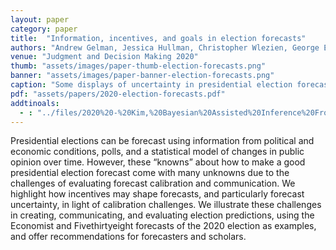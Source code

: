 ```yaml
---
layout: paper
category: paper
title:  "Information, incentives, and goals in election forecasts"
authors: "Andrew Gelman, Jessica Hullman, Christopher Wlezien, George Elliott Morris"
venue: "Judgment and Decision Making 2020"
thumb: "assets/images/paper-thumb-election-forecasts.png"
banner: "assets/images/paper-banner-election-forecasts.png"
caption: "Some displays of uncertainty in presidential election forecasts. Top row: 2016 election needle from the New York Times and map icon array from Fivethirtyeight in 2020. Bottom row: time series of probabilities from Fivethirtyeight in 2012 and their dot distribution in 2020. No single visualization captures all aspects of uncertainty, but a set of thoughtful graphics can help readers grasp uncertainty and learn about model assumptions over time."
pdf: "assets/papers/2020-election-forecasts.pdf"
addtinoals:
  - : "../files/2020%20-%20Kim,%20Bayesian%20Assisted%20Inference%20From%20Visualised%20Data.pdf"
---
```


<!-- abstract -->
Presidential elections can be forecast using information from political and economic conditions, polls, and a statistical model of changes in public opinion over time. However, these “knowns” about how to make a good presidential election forecast come with many unknowns due to the challenges of evaluating forecast calibration and communication. We highlight how incentives may shape forecasts, and particularly forecast uncertainty, in light of calibration challenges. We illustrate these challenges in creating, communicating, and evaluating election predictions, using the Economist and Fivethirtyeight forecasts of the 2020 election as examples, and offer recommendations for forecasters and scholars.